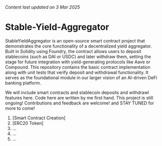 _Content last updated on 3 Mar 2025_
# Stable-Yield-Aggregator

 
StableYieldAggregator is an open-source smart contract project that demonstrates the core functionality of a decentralized yield aggregator. Built in Solidity using Foundry, the contract allows users to deposit stablecoins (such as DAI or USDC) and later withdraw them, setting the stage for future integration with yield-generating protocols like Aave or Compound. This repository contains the basic contract implementation along with unit tests that verify deposit and withdrawal functionality. It serves as the foundational module in our larger vision of an AI-driven DeFi banking platform. 

We will include smart contracts and stablecoin deposits and withdrawl features here. Code here are written by me first hand. 
This project is still ongoing! Contributions and feedback are welcome! and STAY TUNED for more to come! 

1. [Smart Contract Creation]
2. [ERC20 Token]
3. ...
4. ...
5. ...
